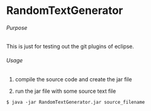 RandomTextGenerator
===================

###### Purpose ######
This is just for testing out the git plugins of eclipse.

###### Usage ######
1. compile the source code and create the jar file

2. run the jar file with some source text file
```
$ java -jar RandomTextGenerator.jar source_filename
```
